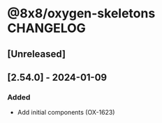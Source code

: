 # @8x8/oxygen-skeletons CHANGELOG

## [Unreleased]

## [2.54.0] - 2024-01-09

### Added

- Add initial components (OX-1623)
